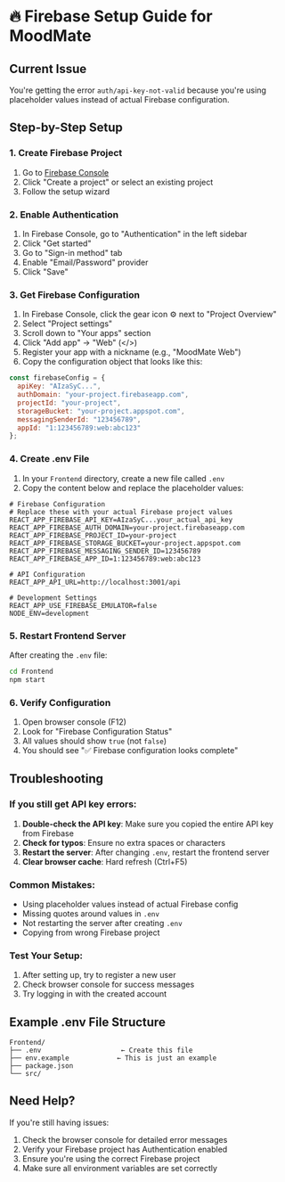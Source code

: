 # 🔥 Firebase Setup Guide for MoodMate

## Current Issue
You're getting the error `auth/api-key-not-valid` because you're using placeholder values instead of actual Firebase configuration.

## Step-by-Step Setup

### 1. Create Firebase Project
1. Go to [Firebase Console](https://console.firebase.google.com/)
2. Click "Create a project" or select an existing project
3. Follow the setup wizard

### 2. Enable Authentication
1. In Firebase Console, go to "Authentication" in the left sidebar
2. Click "Get started"
3. Go to "Sign-in method" tab
4. Enable "Email/Password" provider
5. Click "Save"

### 3. Get Firebase Configuration
1. In Firebase Console, click the gear icon ⚙️ next to "Project Overview"
2. Select "Project settings"
3. Scroll down to "Your apps" section
4. Click "Add app" → "Web" (</>)
5. Register your app with a nickname (e.g., "MoodMate Web")
6. Copy the configuration object that looks like this:

```javascript
const firebaseConfig = {
  apiKey: "AIzaSyC...",
  authDomain: "your-project.firebaseapp.com",
  projectId: "your-project",
  storageBucket: "your-project.appspot.com",
  messagingSenderId: "123456789",
  appId: "1:123456789:web:abc123"
};
```

### 4. Create .env File
1. In your `Frontend` directory, create a new file called `.env`
2. Copy the content below and replace the placeholder values:

```env
# Firebase Configuration
# Replace these with your actual Firebase project values
REACT_APP_FIREBASE_API_KEY=AIzaSyC...your_actual_api_key
REACT_APP_FIREBASE_AUTH_DOMAIN=your-project.firebaseapp.com
REACT_APP_FIREBASE_PROJECT_ID=your-project
REACT_APP_FIREBASE_STORAGE_BUCKET=your-project.appspot.com
REACT_APP_FIREBASE_MESSAGING_SENDER_ID=123456789
REACT_APP_FIREBASE_APP_ID=1:123456789:web:abc123

# API Configuration
REACT_APP_API_URL=http://localhost:3001/api

# Development Settings
REACT_APP_USE_FIREBASE_EMULATOR=false
NODE_ENV=development
```

### 5. Restart Frontend Server
After creating the `.env` file:
```bash
cd Frontend
npm start
```

### 6. Verify Configuration
1. Open browser console (F12)
2. Look for "Firebase Configuration Status"
3. All values should show `true` (not `false`)
4. You should see "✅ Firebase configuration looks complete"

## Troubleshooting

### If you still get API key errors:
1. **Double-check the API key**: Make sure you copied the entire API key from Firebase
2. **Check for typos**: Ensure no extra spaces or characters
3. **Restart the server**: After changing `.env`, restart the frontend server
4. **Clear browser cache**: Hard refresh (Ctrl+F5)

### Common Mistakes:
- Using placeholder values instead of actual Firebase config
- Missing quotes around values in `.env`
- Not restarting the server after creating `.env`
- Copying from wrong Firebase project

### Test Your Setup:
1. After setting up, try to register a new user
2. Check browser console for success messages
3. Try logging in with the created account

## Example .env File Structure
```
Frontend/
├── .env                    ← Create this file
├── env.example            ← This is just an example
├── package.json
└── src/
```

## Need Help?
If you're still having issues:
1. Check the browser console for detailed error messages
2. Verify your Firebase project has Authentication enabled
3. Ensure you're using the correct Firebase project
4. Make sure all environment variables are set correctly
